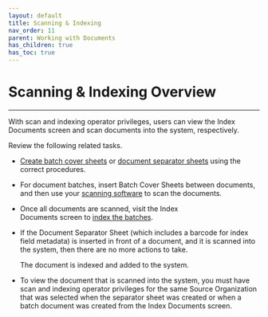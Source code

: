 ```yaml
---
layout: default
title: Scanning & Indexing
nav_order: 11
parent: Working with Documents
has_children: true
has_toc: true
---
```

# Scanning & Indexing Overview
---
With scan and indexing operator privileges, users can view the Index Documents screen and scan documents into the system, respectively.

Review the following related tasks.

- [Create batch cover sheets](/docs/special-user-privileges/scanning-and-indexing#creating-document-separator-cover-sheets) or [document separator sheets](/docs/special-user-privileges/scanning-and-indexing#creating-document-batch-cover-sheets) using the correct procedures.
    
- For document batches, insert Batch Cover Sheets between documents, and then use your [scanning software](/docs/special-user-privileges/scanning-and-indexing#using-theq-actionscan-application) to scan the documents.
    
- Once all documents are scanned, visit the Index Documents screen to [index the batches](/docs/special-user-privileges/scanning-and-indexing#index-documents-screen).
    
- If the Document Separator Sheet (which includes a barcode for index field metadata) is inserted in front of a document, and it is scanned into the system, then there are no more actions to take.
    
    The document is indexed and added to the system.
    
- To view the document that is scanned into the system, you must have scan and indexing operator privileges for the same Source Organization that was selected when the separator sheet was created or when a batch document was created from the Index Documents screen.